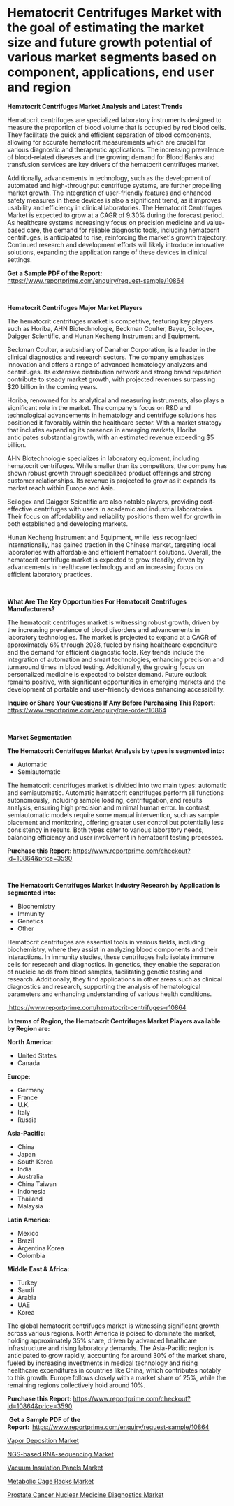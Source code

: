 <p><h1>Hematocrit Centrifuges Market with the goal of estimating the market size and future growth potential of various market segments based on component, applications, end user and region</h1></p><p><strong>Hematocrit Centrifuges Market Analysis and Latest Trends</strong></p>
<p><p>Hematocrit centrifuges are specialized laboratory instruments designed to measure the proportion of blood volume that is occupied by red blood cells. They facilitate the quick and efficient separation of blood components, allowing for accurate hematocrit measurements which are crucial for various diagnostic and therapeutic applications. The increasing prevalence of blood-related diseases and the growing demand for Blood Banks and transfusion services are key drivers of the hematocrit centrifuges market. </p><p>Additionally, advancements in technology, such as the development of automated and high-throughput centrifuge systems, are further propelling market growth. The integration of user-friendly features and enhanced safety measures in these devices is also a significant trend, as it improves usability and efficiency in clinical laboratories. The Hematocrit Centrifuges Market is expected to grow at a CAGR of 9.30% during the forecast period. As healthcare systems increasingly focus on precision medicine and value-based care, the demand for reliable diagnostic tools, including hematocrit centrifuges, is anticipated to rise, reinforcing the market's growth trajectory. Continued research and development efforts will likely introduce innovative solutions, expanding the application range of these devices in clinical settings.</p></p>
<p><strong>Get a Sample PDF of the Report:&nbsp;</strong> <a href="https://www.reportprime.com/enquiry/request-sample/10864">https://www.reportprime.com/enquiry/request-sample/10864</a></p>
<p>&nbsp;</p>
<p><strong>Hematocrit Centrifuges Major Market Players</strong></p>
<p><p>The hematocrit centrifuges market is competitive, featuring key players such as Horiba, AHN Biotechnologie, Beckman Coulter, Bayer, Scilogex, Daigger Scientific, and Hunan Kecheng Instrument and Equipment. </p><p>Beckman Coulter, a subsidiary of Danaher Corporation, is a leader in the clinical diagnostics and research sectors. The company emphasizes innovation and offers a range of advanced hematology analyzers and centrifuges. Its extensive distribution network and strong brand reputation contribute to steady market growth, with projected revenues surpassing $20 billion in the coming years.</p><p>Horiba, renowned for its analytical and measuring instruments, also plays a significant role in the market. The company's focus on R&D and technological advancements in hematology and centrifuge solutions has positioned it favorably within the healthcare sector. With a market strategy that includes expanding its presence in emerging markets, Horiba anticipates substantial growth, with an estimated revenue exceeding $5 billion.</p><p>AHN Biotechnologie specializes in laboratory equipment, including hematocrit centrifuges. While smaller than its competitors, the company has shown robust growth through specialized product offerings and strong customer relationships. Its revenue is projected to grow as it expands its market reach within Europe and Asia.</p><p>Scilogex and Daigger Scientific are also notable players, providing cost-effective centrifuges with users in academic and industrial laboratories. Their focus on affordability and reliability positions them well for growth in both established and developing markets.</p><p>Hunan Kecheng Instrument and Equipment, while less recognized internationally, has gained traction in the Chinese market, targeting local laboratories with affordable and efficient hematocrit solutions. Overall, the hematocrit centrifuge market is expected to grow steadily, driven by advancements in healthcare technology and an increasing focus on efficient laboratory practices.</p></p>
<p>&nbsp;</p>
<p><strong>What Are The Key Opportunities For Hematocrit Centrifuges Manufacturers?</strong></p>
<p><p>The hematocrit centrifuges market is witnessing robust growth, driven by the increasing prevalence of blood disorders and advancements in laboratory technologies. The market is projected to expand at a CAGR of approximately 6% through 2028, fueled by rising healthcare expenditure and the demand for efficient diagnostic tools. Key trends include the integration of automation and smart technologies, enhancing precision and turnaround times in blood testing. Additionally, the growing focus on personalized medicine is expected to bolster demand. Future outlook remains positive, with significant opportunities in emerging markets and the development of portable and user-friendly devices enhancing accessibility.</p></p>
<p><strong>Inquire or Share Your Questions If Any Before Purchasing This Report:</strong> <a href="https://www.reportprime.com/enquiry/pre-order/10864">https://www.reportprime.com/enquiry/pre-order/10864</a></p>
<p>&nbsp;</p>
<p><strong>Market Segmentation</strong></p>
<p><strong>The Hematocrit Centrifuges Market Analysis by types is segmented into:</strong></p>
<p><ul><li>Automatic</li><li>Semiautomatic</li></ul></p>
<p><p>The hematocrit centrifuges market is divided into two main types: automatic and semiautomatic. Automatic hematocrit centrifuges perform all functions autonomously, including sample loading, centrifugation, and results analysis, ensuring high precision and minimal human error. In contrast, semiautomatic models require some manual intervention, such as sample placement and monitoring, offering greater user control but potentially less consistency in results. Both types cater to various laboratory needs, balancing efficiency and user involvement in hematocrit testing processes.</p></p>
<p><strong>Purchase this Report:&nbsp;</strong><a href="https://www.reportprime.com/checkout?id=10864&price=3590">https://www.reportprime.com/checkout?id=10864&price=3590</a></p>
<p>&nbsp;</p>
<p><strong>The Hematocrit Centrifuges Market Industry Research by Application is segmented into:</strong></p>
<p><ul><li>Biochemistry</li><li>Immunity</li><li>Genetics</li><li>Other</li></ul></p>
<p><p>Hematocrit centrifuges are essential tools in various fields, including biochemistry, where they assist in analyzing blood components and their interactions. In immunity studies, these centrifuges help isolate immune cells for research and diagnostics. In genetics, they enable the separation of nucleic acids from blood samples, facilitating genetic testing and research. Additionally, they find applications in other areas such as clinical diagnostics and research, supporting the analysis of hematological parameters and enhancing understanding of various health conditions.</p></p>
<p><a href="https://www.reportprime.com/hematocrit-centrifuges-r10864">&nbsp;https://www.reportprime.com/hematocrit-centrifuges-r10864</a></p>
<p><strong>In terms of Region, the Hematocrit Centrifuges Market Players available by Region are:</strong></p>
<p>
    <p> <strong> North America: </strong>
        <ul>
            <li>United States</li>
            <li>Canada</li>
        </ul>
        </p> 
    <p> <strong> Europe: </strong>
        <ul>
            <li>Germany</li>
            <li>France</li>
            <li>U.K.</li>
            <li>Italy</li>
            <li>Russia</li>
        </ul>
        </p> 
    <p> <strong> Asia-Pacific: </strong>
        <ul>
            <li>China</li>
            <li>Japan</li>
            <li>South Korea</li>
            <li>India</li>
            <li>Australia</li>
            <li>China Taiwan</li>
            <li>Indonesia</li>
            <li>Thailand</li>
            <li>Malaysia</li>
        </ul>
        </p> 
    <p> <strong> Latin America: </strong>
        <ul>
            <li>Mexico</li>
            <li>Brazil</li>
            <li>Argentina Korea</li>
            <li>Colombia</li>
        </ul>
        </p> 
    <p> <strong> Middle East & Africa: </strong>
        <ul>
            <li>Turkey</li>
            <li>Saudi</li>
            <li>Arabia</li>
            <li>UAE</li>
            <li>Korea</li>
        </ul>
    </p>
    </p>
<p><p>The global hematocrit centrifuges market is witnessing significant growth across various regions. North America is poised to dominate the market, holding approximately 35% share, driven by advanced healthcare infrastructure and rising laboratory demands. The Asia-Pacific region is anticipated to grow rapidly, accounting for around 30% of the market share, fueled by increasing investments in medical technology and rising healthcare expenditures in countries like China, which contributes notably to this growth. Europe follows closely with a market share of 25%, while the remaining regions collectively hold around 10%.</p></p>
<p><strong>Purchase this Report: </strong><a href="https://www.reportprime.com/checkout?id=10864&price=3590">https://www.reportprime.com/checkout?id=10864&price=3590</a></p>
<p>&nbsp;<strong>Get a Sample PDF of the Report:&nbsp;&nbsp;</strong><a href="https://www.reportprime.com/enquiry/request-sample/10864">https://www.reportprime.com/enquiry/request-sample/10864</a></p>
<p><strong></strong></p>
<p><p><a href="https://www.linkedin.com/pulse/unlocking-growth-potential-market-strategic-analysis-vapor-z5gae?trackingId=MI0QRI2nQv%2B8ZCrQx9JF1w%3D%3D">Vapor Deposition Market</a></p><p><a href="https://medium.com/@joshdavis1955/this-report-aims-to-provide-a-comprehensive-presentation-of-the-global-market-for-ngs-based-1f2dda82e75d">NGS-based RNA-sequencing Market</a></p><p><a href="https://www.linkedin.com/pulse/vacuum-insulation-panels-market-global-regional-analysis-vucge?trackingId=L0WbvI2GT%2BW2T%2BLcoNIgVg%3D%3D">Vacuum Insulation Panels Market</a></p><p><a href="https://issuu.com/reportprime-2/docs/metabolic-cage-racks-market-size-20_d55533f2a79bdc">Metabolic Cage Racks Market</a></p><p><a href="https://medium.com/@joshdavis1955/evaluating-global-prostate-cancer-nuclear-medicine-diagnostics-market-trends-and-growth-09f9e7bab762">Prostate Cancer Nuclear Medicine Diagnostics Market</a></p></p>